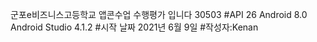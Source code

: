 군포e비즈니스고등학교 앱콘수업 수행평가 입니다
30503
#API 26 Android 8.0 Android Studio 4.1.2
#시작 날짜 2021년 6월 9일 
#작성자:Kenan
